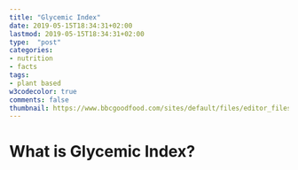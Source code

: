 ```yaml
---
title: "Glycemic Index"
date: 2019-05-15T18:34:31+02:00
lastmod: 2019-05-15T18:34:31+02:00
type:  "post"
categories:
- nutrition
- facts
tags:
- plant based
w3codecolor: true
comments: false
thumbnail: https://www.bbcgoodfood.com/sites/default/files/editor_files/2017/11/plant-based-diet-guide-main-image-700-350.jpg
---
```


# What is Glycemic Index?
